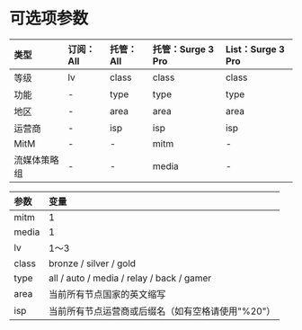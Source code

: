 # 可选项参数

| 类型 | 订阅：All | 托管：All | 托管：Surge 3 Pro | List：Surge 3 Pro |
| :--- | :--- | :--- | :--- | :--- |
| 等级 | lv | class | class | class |
| 功能 | - | type | type | type |
| 地区 | - | area | area | area |
| 运营商 | - | isp | isp | isp |
| MitM | - | - | mitm | - |
| 流媒体策略组 | - | - | media | - |

| 参数 | 变量 |
| :--- | :--- |
| mitm | 1 |
| media | 1 |
| lv | 1～3 |
| class | bronze / silver / gold |
| type | all / auto / media / relay / back / gamer |
| area | 当前所有节点国家的英文缩写 |
| isp | 当前所有节点运营商或后缀名（如有空格请使用"%20"） |



